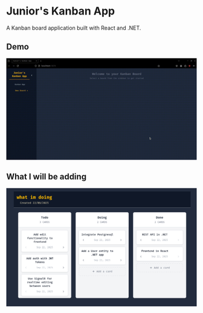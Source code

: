 # Junior's Kanban App

A Kanban board application built with React and .NET.

## Demo

![Kanban Demo](./assets/kanban-demo.gif)

## What I will be adding

![Kanban Photo](./assets/current-doing.png)
